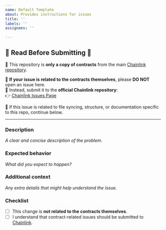```yaml
---
name: Default Template
about: Provides instructions for issues
title: ''
labels: ''
assignees: ''

---
```


## 🚨 Read Before Submitting 🚨

🔹 This repository is **only a copy of contracts** from the main [Chainlink repository](https://github.com/smartcontractkit/chainlink).

🔹 **If your issue is related to the contracts themselves**, please **DO NOT** open an issue here.  
🔹 Instead, submit it to the **official Chainlink repository**:  
👉 [Chainlink Issues Page](https://github.com/smartcontractkit/chainlink/issues)

🔹 If this issue is related to file syncing, structure, or documentation specific to this repo, continue below.

---

### Description
_A clear and concise description of the problem._

### Expected behavior
_What did you expect to happen?_

### Additional context
_Any extra details that might help understand the issue._

### Checklist
- [ ] This change is **not related to the contracts themselves**.
- [ ] I understand that contract-related issues should be submitted to [Chainlink](https://github.com/smartcontractkit/chainlink).
